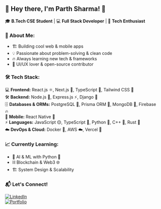 ## 🚀 Hey there, I'm **Parth Sharma**! 👋  

🎓 **B.Tech CSE Student** | 💻 **Full Stack Developer** | 🚀 **Tech Enthusiast**  

### 🌟 About Me:  
- 🏗️ Building cool web & mobile apps  
- 💡 Passionate about problem-solving & clean code  
- 🔥 Always learning new tech & frameworks  
- 🎨 UI/UX lover & open-source contributor  

### 🛠️ Tech Stack:  
💻 **Frontend:** React.js ⚛️, Next.js 🚀, TypeScript 🔵, Tailwind CSS 🎨  
🛠️ **Backend:** Node.js 🌿, Express.js ⚡, Django 🐍  
🗄️ **Databases & ORMs:** PostgreSQL 🐘, Prisma ORM 🔄, MongoDB 🍃, Firebase 🔥  
📱 **Mobile:** React Native 📱  
⚡ **Languages:** JavaScript 🟡, TypeScript 🔵, Python 🐍, C++ 💙, Rust 🦀  
☁️ **DevOps & Cloud:** Docker 🐳, AWS ☁️, Vercel 🚀  

### 📈 Currently Learning:  
- 🧠 AI & ML with Python 🤖  
- ⛓️ Blockchain & Web3 🌐  
- 🏗️ System Design & Scalability  

### 📬 Let's Connect!  
[![LinkedIn](https://img.shields.io/badge/LinkedIn-0A66C2?style=for-the-badge&logo=linkedin&logoColor=white)](https://www.linkedin.com/in/parth-sharma-52248b1ab/)  
[![Portfolio](https://img.shields.io/badge/Portfolio-%23000000.svg?style=for-the-badge&logo=firefox&logoColor=white)](https://portfolio-parth-sharmas-projects-0e9381a9.vercel.app/)  
  
